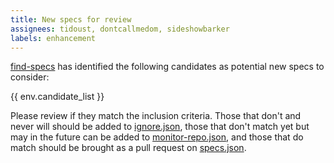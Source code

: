 ```yaml
---
title: New specs for review
assignees: tidoust, dontcallmedom, sideshowbarker
labels: enhancement
---
```

[find-specs](../blob/main/src/find-specs.js) has identified the following candidates as potential new specs to consider:

{{ env.candidate_list }}

Please review if they match the inclusion criteria. Those that don't and never will should be added to [ignore.json](../blob/main/src/data/ignore.json), those that don't match yet but may in the future can be added to [monitor-repo.json](../blob/main/src/data/monitor.json), and those that do match should be brought as a pull request on [specs.json](../blob/main/specs.json).
